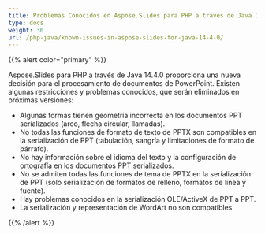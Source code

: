 ```yaml
---
title: Problemas Conocidos en Aspose.Slides para PHP a través de Java 14.4.0
type: docs
weight: 30
url: /php-java/known-issues-in-aspose-slides-for-java-14-4-0/
---
```


{{% alert color="primary" %}} 

Aspose.Slides para PHP a través de Java 14.4.0 proporciona una nueva decisión para el procesamiento de documentos de PowerPoint. Existen algunas restricciones y problemas conocidos, que serán eliminados en próximas versiones:

- Algunas formas tienen geometría incorrecta en los documentos PPT serializados (arco, flecha circular, llamadas).
- No todas las funciones de formato de texto de PPTX son compatibles en la serialización de PPT (tabulación, sangría y limitaciones de formato de párrafo).
- No hay información sobre el idioma del texto y la configuración de ortografía en los documentos PPT serializados.
- No se admiten todas las funciones de tema de PPTX en la serialización de PPT (solo serialización de formatos de relleno, formatos de línea y fuente).
- Hay problemas conocidos en la serialización OLE/ActiveX de PPT a PPT.
- La serialización y representación de WordArt no son compatibles.

{{% /alert %}}